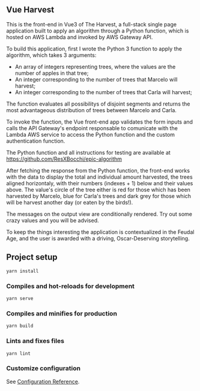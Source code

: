 ## Vue Harvest

This is the front-end in Vue3 of The Harvest, a full-stack single page application built to apply an algorithm through a Python function, which is hosted on AWS Lambda and invoked by AWS Gateway API.

To build this application, first I wrote the Python 3 function to apply the algorithm, which takes 3 arguments:
- An array of integers representing trees, where the values are the number of apples in that tree;
- An integer corresponding to the number of trees that Marcelo will harvest;
- An integer corresponding to the number of trees that Carla will harvest;

The function evaluates all possibilitys of disjoint segments and returns the most advantageous distribution of trees between Marcelo and Carla.

To invoke the function, the Vue front-end app validates the form inputs and calls the API Gateway's endpoint responsable to comunicate with the Lambda AWS service to access the Python function and the custom authentication function.

The Python function and all instructions for testing are available at https://github.com/ResXBocchi/epic-algorithm

After fetching the response from the Python function, the front-end works with the data to display the total and individual amount harvested, the trees aligned horizontaly, with their numbers (indexes + 1) below and their values above. The value's circle of the tree either is red for those which has been harvested by Marcelo, blue for Carla's trees and dark grey for those which will be harvest another day (or eaten by the birds!).

The messages on the output view are conditionally rendered. Try out some crazy values and you will be advised.

To keep the things interesting the application is contextualized in the Feudal Age, and the user is awarded with a driving, Oscar-Deserving storytelling.





## Project setup
```
yarn install
```

### Compiles and hot-reloads for development
```
yarn serve
```

### Compiles and minifies for production
```
yarn build
```

### Lints and fixes files
```
yarn lint
```

### Customize configuration
See [Configuration Reference](https://cli.vuejs.org/config/).
